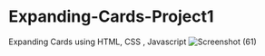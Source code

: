 # Expanding-Cards-Project1
Expanding Cards using HTML, CSS , Javascript
![Screenshot (61)](https://user-images.githubusercontent.com/106854421/197371644-9af7f9db-ad0f-4291-bb37-37ae1b9a99b7.png)

